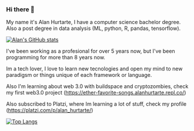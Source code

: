 ### Hi there 👋

My name it's Alan Hurtarte, I have a computer science bachelor degree. Also a post degree in data analysis (ML, python, R, pandas, tensorflow).

[![Alan's GitHub stats](https://github-readme-stats.vercel.app/api?username=kenny08gt)](https://github.com/anuraghazra/github-readme-stats)


I've been working as a profesional for over 5 years now, but I've been programming for more than 8 years now.

Im a tech lover, I love to learn new tecnologies and open my mind to new paradigsm or things unique of each framework or language. 

<!-- I'm currenlty taking a udemy course about recommendation systems with ML and AI, you can check my progress here https://unique-windshield-26d.notion.site/Building-recommender-systems-with-ml-and-AI-78ece685d352498299ef861aa533e6a1 -->

Also I'm learning about web 3.0 with buildspace and cryptozombies, check my first web3.0 project (https://ether-favorite-songs.alanhurtarte.repl.co/)

Also subscribed to Platzi, where Im learning a lot of stuff, check my profile (https://platzi.com/p/alan_hurtarte/)


[![Top Langs](https://github-readme-stats.vercel.app/api/top-langs/?username=kenny08gt&layout=compact)](https://github.com/anuraghazra/github-readme-stats)



<!--
**kenny08gt/kenny08gt** is a ✨ _special_ ✨ repository because its `README.md` (this file) appears on your GitHub profile.

Here are some ideas to get you started:

- 🔭 I’m currently working on ...
- 🌱 I’m currently learning ...
- 👯 I’m looking to collaborate on ...
- 🤔 I’m looking for help with ...
- 💬 Ask me about ...
- 📫 How to reach me: ...
- 😄 Pronouns: ...
- ⚡ Fun fact: ...
-->
